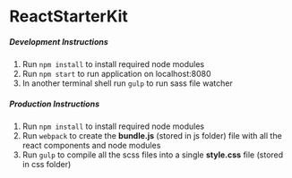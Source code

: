 # ReactStarterKit

##### Development Instructions
1. Run `npm install` to install required node modules
2. Run `npm start` to run application on localhost:8080
3. In another terminal shell run `gulp` to run sass file watcher

##### Production Instructions
1. Run `npm install` to install required node modules
2. Run `webpack` to create the **bundle.js** (stored in js folder) file with all the react components and node modules
3. Run `gulp` to compile all the scss files into a single **style.css** file (stored in css folder)
